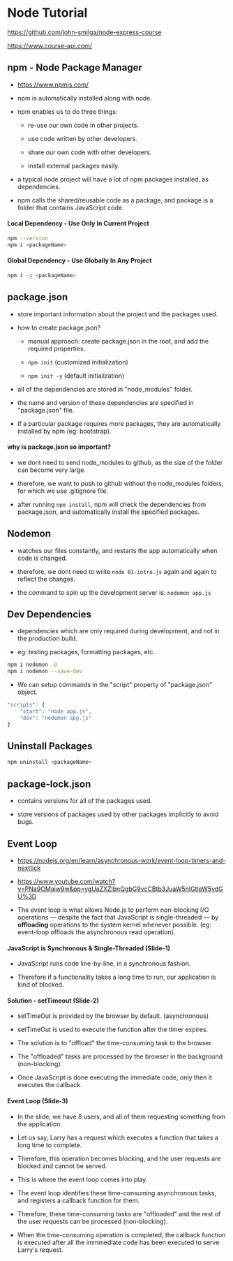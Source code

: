 # Node Tutorial

https://github.com/john-smilga/node-express-course

https://www.course-api.com/

## npm - Node Package Manager

-   https://www.npmjs.com/

-   npm is automatically installed along with node.

-   npm enables us to do three things:

    -   re-use our own code in other projects.

    -   use code written by other developers.

    -   share our own code with other developers.

    -   install external packages easily.

-   a typical node project will have a lot of npm packages installed, as dependencies.

-   npm calls the shared/reusable code as a package, and package is a folder that contains JavaScript code.

#### Local Dependency - Use Only In Current Project

```sh
npm --version
npm i <packageName>
```

#### Global Dependency - Use Globally In Any Project

```sh
npm i -g <packageName>
```

## package.json

-   store important information about the project and the packages used.

-   how to create package.json?

    -   manual approach: create package.json in the root, and add the required properties.

    -   `npm init` (customized initialization)

    -   `npm init -y` (default initialization)

-   all of the dependencies are stored in "node_modules" folder.

-   the name and version of these dependencies are specified in "package.json" file.

-   if a particular package requires more packages, they are automatically installed by npm (eg: bootstrap).

#### why is package.json so important?

-   we dont need to send node_modules to github, as the size of the folder can become very large.

-   therefore, we want to push to github without the node_modules folders, for which we use .gitignore file.

-   after running `npm install`, npm will check the dependencies from package.json, and automatically install the specified packages.

## Nodemon

-   watches our files constantly, and restarts the app automatically when code is changed.

-   therefore, we dont need to write `node 01-intro.js` again and again to reflect the changes.

-   the command to spin up the development server is: `nodemon app.js`

## Dev Dependencies

-   dependencies which are only required during development, and not in the production build.

-   eg: testing packages, formatting packages, etc.

```sh
npm i nodemon -D
npm i nodemon --save-dev
```

-   We can setup commands in the "script" property of "package.json" object.

```js
"scripts": {
    "start": "node app.js",
    "dev": "nodemon app.js"
}
```

## Uninstall Packages

```sh
npm uninstall <packageName>
```

## package-lock.json

-   contains versions for all of the packages used.

-   store versions of packages used by other packages implicitly to avoid bugs.

## Event Loop

-   https://nodejs.org/en/learn/asynchronous-work/event-loop-timers-and-nexttick

-   https://www.youtube.com/watch?v=PNa9OMajw9w&pp=ygUaZXZlbnQgbG9vcCBtb3JuaW5nIGtleW5vdGU%3D

-   The event loop is what allows Node.js to perform non-blocking I/O operations — despite the fact that JavaScript is single-threaded — by **offloading** operations to the system kernel whenever possible. (eg: event-loop offloads the asynchronous read operation).

#### JavaScript is Synchronous & Single-Threaded (Slide-1)

-   JavaScript runs code line-by-line, in a synchronous fashion.

-   Therefore if a functionality takes a long time to run, our application is kind of blocked.

#### Solution - setTimeout (Slide-2)

-   setTimeOut is provided by the browser by default. (asynchronous)

-   setTimeOut is used to execute the function after the timer expires.

-   The solution is to "offload" the time-consuming task to the browser.

-   The "offloaded" tasks are processed by the browser in the background (non-blocking).

-   Once JavaScript is done executing the immediate code, only then it executes the callback.

#### Event Loop (Slide-3)

-   In the slide, we have 8 users, and all of them requesting something from the application.
-   Let us say, Larry has a request which executes a function that takes a long time to complete.
-   Therefore, this operation becomes blocking, and the user requests are blocked and cannot be served.

-   This is where the event loop comes into play.
-   The event loop identifies these time-consuming asynchronous tasks, and registers a callback function for them.
-   Therefore, these time-consuming tasks are "offloaded" and the rest of the user requests can be processed (non-blocking).
-   When the time-consuming operation is completed, the callback function is executed after all the immmediate code has been executed to serve Larry's request.
